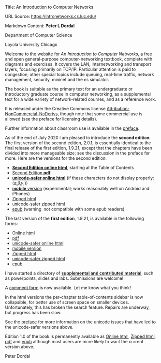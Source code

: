 Title: An Introduction to Computer Networks

URL Source: https://intronetworks.cs.luc.edu/

Markdown Content:
**Peter L Dordal**

Department of Computer Science

Loyola University Chicago

Welcome to the website for _An Introduction to Computer Networks_, a free and open general-purpose computer-networking textbook, complete with diagrams and exercises. It covers the LAN, internetworking and transport layers, focusing primarily on TCP/IP. Particular attention is paid to congestion; other special topics include queuing, real-time traffic, network management, security, mininet and the ns simulator.

The book is suitable as the primary text for an undergraduate or introductory graduate course in computer networking, as a supplemental text for a wide variety of network-related courses, and as a reference work.

It is released under the Creative Commons license [Attribution-NonCommercial-NoDerivs](http://creativecommons.org/licenses/by-nc-nd/3.0/), though note that some commercial use is allowed (see the preface for licensing details).

Further information about classroom use is available in the [preface](https://intronetworks.cs.luc.edu/current2/html/preface.html).

As of the end of July 2020 I am pleased to introduce the **second edition**. The first version of the second edition, 2.0.1, is essentially identical to the final release of the first edition, 1.9.21, except that the chapters have been divided into more manageable size; see the discussion in the preface for more. Here are the versions for the second edition:

*   [**Second Edition online html**](https://intronetworks.cs.luc.edu/current2/html), starting at the Table of Contents
*   [Second Edition **pdf**](https://intronetworks.cs.luc.edu/current2/ComputerNetworks.pdf)
*   [**unicode-safer online html**](https://intronetworks.cs.luc.edu/current2/uhtml) (if these characters do not display properly: ⟨𝛼,𝛽,𝛾,⟩)
*   [**mobile** version](https://intronetworks.cs.luc.edu/current2/mobile) (experimental; works reasonably well on Android and iPhones)
*   [Zipped html](https://intronetworks.cs.luc.edu/current2/ComputerNetworks.zip)
*   [unicode-safer zipped html](https://intronetworks.cs.luc.edu/current2/uComputerNetworks.zip)
*   [epub](https://intronetworks.cs.luc.edu/current2/ComputerNetworks.epub) (warning: not compatible with some epub readers)

The last version of the **first edition**, 1.9.21, is available in the following forms:

*   [Online html](https://intronetworks.cs.luc.edu/current1/html)
*   [pdf](https://intronetworks.cs.luc.edu/current1/ComputerNetworks.pdf)
*   [unicode-safer online html](https://intronetworks.cs.luc.edu/current1/uhtml)
*   [mobile version](https://intronetworks.cs.luc.edu/current1/mobile)
*   [Zipped html](https://intronetworks.cs.luc.edu/current1/ComputerNetworks.zip)
*   [unicode-safer zipped html](https://intronetworks.cs.luc.edu/current1/uComputerNetworks.zip)
*   [epub](https://intronetworks.cs.luc.edu/current1/ComputerNetworks.epub)

I have started a directory of **[supplemental and contributed material](https://intronetworks.cs.luc.edu/contributions)**, such as powerpoints, slides and labs. Submissions are welcome!

A [comment form](https://docs.google.com/forms/d/1P32pBBd65ZY1U4AJ7gMbHiJgztZW3nL49HR-mSCt5dc/viewform?usp=send_form) is now available. Let me know what you think!

In the html versions the per-chapter table-of-contents sidebar is now collapsible, for better use of screen space on smaller devices. Unfortunately, this has broken the search feature. Repairs are underway, but progress has been slow.

See the [preface](https://intronetworks.cs.luc.edu/current1/html/preface.html#technical-considerations) for more information on the unicode issues that have led to the unicode-safer versions above.

Edition 1.0 of the book is permanently available as [Online html](https://intronetworks.cs.luc.edu/1/html), [Zipped html](https://intronetworks.cs.luc.edu/1/ComputerNetworks.zip), [pdf](https://intronetworks.cs.luc.edu/1/ComputerNetworks.pdf) and [epub](https://intronetworks.cs.luc.edu/1/ComputerNetworks.epub) although most users are more likely to want the current version above.

Peter Dordal
